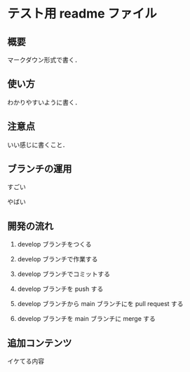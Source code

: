 # テスト用 readme ファイル

## 概要

マークダウン形式で書く．

## 使い方

わかりやすいように書く．

## 注意点

いい感じに書くこと．

## ブランチの運用

すごい

やばい

## 開発の流れ

1. develop ブランチをつくる

2. develop ブランチで作業する

3. develop ブランチでコミットする

4. develop ブランチを push する

5. develop ブランチから main ブランチにを pull request する

6. develop ブランチを main ブランチに merge する

## 追加コンテンツ

イケてる内容
